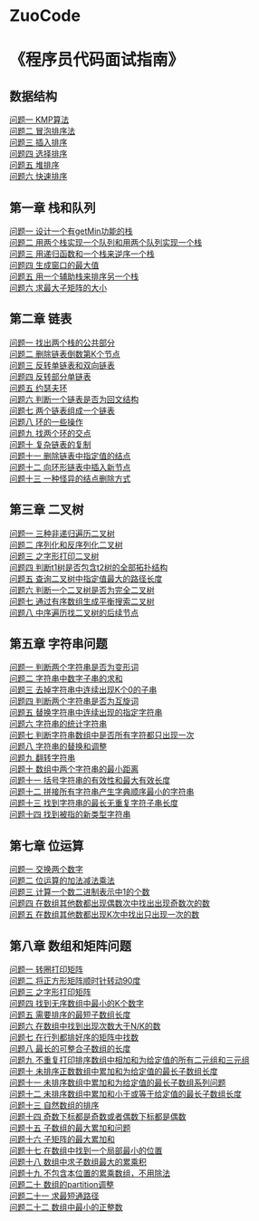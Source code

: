 # ZuoCode
《程序员代码面试指南》
===
数据结构
---
[问题一 KMP算法](/数据结构/KMP.txt)<br>
[问题二 冒泡排序法](/数据结构/maoPao.txt)<br>
[问题三 插入排序](/数据结构/chaRu.txt)<br>
[问题四 选择排序](/数据结构/xuanZe.txt)<br>
[问题五 堆排序](/数据结构/heapSort.txt)<br>
[问题六 快速排序](/数据结构/kuaiPai.txt)<br>

第一章 栈和队列
---
[问题一 设计一个有getMin功能的栈](/第一章/demo1.txt)<br>
[问题二 用两个栈实现一个队列和用两个队列实现一个栈](/第一章/demo2.txt)<br>
[问题三 用递归函数和一个栈来逆序一个栈](/第一章/demo3.txt)<br>
[问题四 生成窗口的最大值](/第一章/demo4.txt)<br>
[问题五 用一个辅助栈来排序另一个栈](/第一章/demo5.txt)<br>
[问题六 求最大子矩阵的大小](/第一章/demo6.txt)<br>

第二章 链表
----
[问题一 找出两个栈的公共部分](/第二章/demo1.txt)<br>
[问题二 删除链表倒数第K个节点](/第二章/demo2.txt)<br>
[问题三 反转单链表和双向链表](/第二章/demo3.txt)<br>
[问题四 反转部分单链表](/第二章/demo4.txt)<br>
[问题五 约瑟夫环](/第二章/demo5.txt)<br>
[问题六 判断一个链表是否为回文结构](/第二章/demo6.txt)<br>
[问题七 两个链表组成一个链表](/第二章/demo7.txt)<br>
[问题八 环的一些操作](/第二章/demo8.txt)<br>
[问题九 找两个环的交点](/第二章/demo9.txt)<br>
[问题十 复杂链表的复制](/第二章/demo10.txt)<br>
[问题十一 删除链表中指定值的结点](/第二章/demo11.txt)<br>
[问题十二 向环形链表中插入新节点](/第二章/demo12.txt)<br>
[问题十三 一种怪异的结点删除方式](/第二章/demo13.txt)<br>

第三章 二叉树
----
[问题一 三种非递归遍历二叉树](/第三章/demo1.txt)<br>
[问题二 序列化和反序列化二叉树](/第三章/demo2.txt)<br>
[问题三 之字形打印二叉树](/第三章/demo3.txt)<br>
[问题四 判断t1树是否包含t2树的全部拓扑结构](/第三章/demo4.txt)<br>
[问题五 查询二叉树中指定值最大的路径长度](/第三章/demo5.txt)<br>
[问题六 判断一个二叉树是否为完全二叉树](/第三章/demo6.txt)<br>
[问题七 通过有序数组生成平衡搜索二叉树](/第三章/demo7.txt)<br>
[问题八 中序遍历找二叉树的后续节点](/第三章/demo8.txt)<br>

第五章 字符串问题
---
[问题一 判断两个字符串是否为变形词](/第五章/demo1.txt)<br>
[问题二 字符串中数字子串的求和](/第五章/demo2.txt)<br>
[问题三 去掉字符串中连续出现K个0的子串](/第五章/demo3.txt)<br>
[问题四 判断两个字符串是否为互旋词](/第五章/demo4.txt)<br>
[问题五 替换字符串中连续出现的指定字符串](/第五章/demo5.txt)<br>
[问题六 字符串的统计字符串](/第五章/demo6.txt)<br>
[问题七 判断字符串数组中是否所有字符都只出现一次](/第五章/demo7.txt)<br>
[问题八 字符串的替换和调整](/第五章/demo8.txt)<br>
[问题九 翻转字符串](/第五章/demo9.txt)<br>
[问题十 数组中两个字符串的最小距离](/第五章/demo10.txt)<br>
[问题十一 括号字符串的有效性和最大有效长度](/第五章/demo11.txt)<br>
[问题十二 拼接所有字符串产生字典顺序最小的字符串](/第五章/demo12.txt)<br>
[问题十三 找到字符串的最长无重复字符子串长度](/第五章/demo13.txt)<br>
[问题十四 找到被指的新类型字符串](/第五章/demo14.txt)<br>

第七章 位运算
----
[问题一 交换两个数字](/第七章/demo1.txt)<br>
[问题二 位运算的加法减法乘法](/第七章/demo2.txt)<br>
[问题三 计算一个数二进制表示中1的个数](/第七章/demo3.txt)<br>
[问题四 在数组其他数都出现偶数次中找出出现奇数次的数](/第七章/demo4.txt)<br>
[问题五 在数组其他数都出现K次中找出只出现一次的数](/第七章/demo5.txt)<br>

第八章 数组和矩阵问题
---
[问题一 转圈打印矩阵](/第八章/demo1.txt)<br>
[问题二 将正方形矩阵顺时针转动90度](/第八章/demo2.txt)<br>
[问题三 之字形打印矩阵](/第八章/demo3.txt)<br>
[问题四 找到无序数组中最小的K个数字](/第八章/demo4.txt)<br>
[问题五 需要排序的最短子数组长度](/第八章/demo5.txt)<br>
[问题六 在数组中找到出现次数大于N/K的数](/第八章/demo6.txt)<br>
[问题七 在行列都排好序的矩阵中找数](/第八章/demo7.txt)<br>
[问题八 最长的可整合子数组的长度](/第八章/demo8.txt)<br>
[问题九 不重复打印排序数组中相加和为给定值的所有二元组和三元组](/第八章/demo9.txt)<br>
[问题十 未排序正数数组中累加和为给定值的最长子数组长度](/第八章/demo10.txt)<br>
[问题十一 未排序数组中累加和为给定值的最长子数组系列问题](/第八章/demo11.txt)<br>
[问题十二 未排序数组中累加和小于或等于给定值的最长子数组长度](/第八章/demo12.txt)<br>
[问题十三 自然数组的排序](/第八章/demo13.txt)<br>
[问题十四 奇数下标都是奇数或者偶数下标都是偶数](/第八章/demo14.txt)<br>
[问题十五 子数组的最大累加和问题](/第八章/demo15.txt)<br>
[问题十六 子矩阵的最大累加和](/第八章/demo16.txt)<br>
[问题十七 在数组中找到一个局部最小的位置](/第八章/demo17.txt)<br>
[问题十八 数组中求子数组最大的累乘积](/第八章/demo18.txt)<br>
[问题十九 不包含本位置的累乘数组，不用除法](/第八章/demo19.txt)<br>
[问题二十 数组的partition调整](/第八章/demo20.txt)<br>
[问题二十一 求最短通路径](/第八章/demo21.txt)<br>
[问题二十二 数组中最小的正整数](/第八章/demo22.txt)<br>
